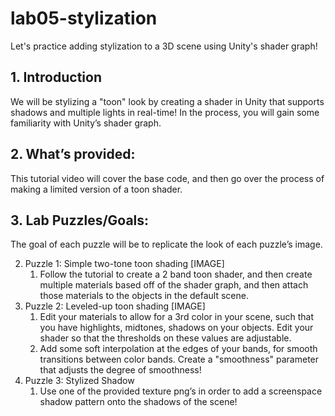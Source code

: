 # lab05-stylization
Let's practice adding stylization to a 3D scene using Unity's shader graph!

## 1. Introduction
We will be stylizing a "toon" look by creating a shader in Unity that supports shadows and multiple lights in real-time! In the process, you will gain some familiarity with Unity’s shader graph.

## 2. What’s provided:
This tutorial video will cover the base code, and then go over the process of making a limited version of a toon shader. 
         
## 3. Lab Puzzles/Goals:
The goal of each puzzle will be to replicate the look of each puzzle’s image.

  2. Puzzle 1: Simple two-tone toon shading [IMAGE]
     1.  Follow the tutorial to create a 2 band toon shader, and then create multiple materials based off of the shader graph, and then attach those materials to the objects in the default scene.
  4. Puzzle 2: Leveled-up toon shading [IMAGE]
     1. Edit your materials to allow for a 3rd color in your scene, such that you have highlights, midtones, shadows on your objects. Edit your shader so that the thresholds on these values are adjustable.
     2. Add some soft interpolation at the edges of your bands, for smooth transitions between color bands. Create a "smoothness" parameter that adjusts the degree of smoothness!  
  5. Puzzle 3: Stylized Shadow
     1.  Use one of the provided texture png’s in order to add a screenspace shadow pattern onto the shadows of the scene!

